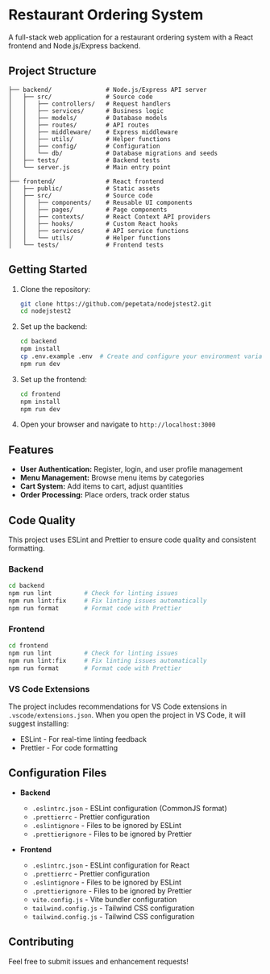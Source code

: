 # Restaurant Ordering System

A full-stack web application for a restaurant ordering system with a React frontend and Node.js/Express backend.

## Project Structure

```
├── backend/               # Node.js/Express API server
│   ├── src/               # Source code
│   │   ├── controllers/   # Request handlers
│   │   ├── services/      # Business logic
│   │   ├── models/        # Database models
│   │   ├── routes/        # API routes
│   │   ├── middleware/    # Express middleware
│   │   ├── utils/         # Helper functions
│   │   ├── config/        # Configuration
│   │   └── db/            # Database migrations and seeds
│   ├── tests/             # Backend tests
│   └── server.js          # Main entry point
│
├── frontend/              # React frontend
│   ├── public/            # Static assets
│   ├── src/               # Source code
│   │   ├── components/    # Reusable UI components
│   │   ├── pages/         # Page components
│   │   ├── contexts/      # React Context API providers
│   │   ├── hooks/         # Custom React hooks
│   │   ├── services/      # API service functions
│   │   └── utils/         # Helper functions
│   └── tests/             # Frontend tests
```

## Getting Started

1. Clone the repository:

   ```bash
   git clone https://github.com/pepetata/nodejstest2.git
   cd nodejstest2
   ```

2. Set up the backend:

   ```bash
   cd backend
   npm install
   cp .env.example .env  # Create and configure your environment variables
   npm run dev
   ```

3. Set up the frontend:

   ```bash
   cd frontend
   npm install
   npm run dev
   ```

4. Open your browser and navigate to `http://localhost:3000`

## Features

- **User Authentication:** Register, login, and user profile management
- **Menu Management:** Browse menu items by categories
- **Cart System:** Add items to cart, adjust quantities
- **Order Processing:** Place orders, track order status

## Code Quality

This project uses ESLint and Prettier to ensure code quality and consistent formatting.

### Backend

```bash
cd backend
npm run lint         # Check for linting issues
npm run lint:fix     # Fix linting issues automatically
npm run format       # Format code with Prettier
```

### Frontend

```bash
cd frontend
npm run lint         # Check for linting issues
npm run lint:fix     # Fix linting issues automatically
npm run format       # Format code with Prettier
```

### VS Code Extensions

The project includes recommendations for VS Code extensions in `.vscode/extensions.json`. When you open the project in VS Code, it will suggest installing:

- ESLint - For real-time linting feedback
- Prettier - For code formatting

## Configuration Files

- **Backend**

  - `.eslintrc.json` - ESLint configuration (CommonJS format)
  - `.prettierrc` - Prettier configuration
  - `.eslintignore` - Files to be ignored by ESLint
  - `.prettierignore` - Files to be ignored by Prettier

- **Frontend**
  - `.eslintrc.json` - ESLint configuration for React
  - `.prettierrc` - Prettier configuration
  - `.eslintignore` - Files to be ignored by ESLint
  - `.prettierignore` - Files to be ignored by Prettier
  - `vite.config.js` - Vite bundler configuration
  - `tailwind.config.js` - Tailwind CSS configuration
  - `tailwind.config.js` - Tailwind CSS configuration

## Contributing

Feel free to submit issues and enhancement requests!
